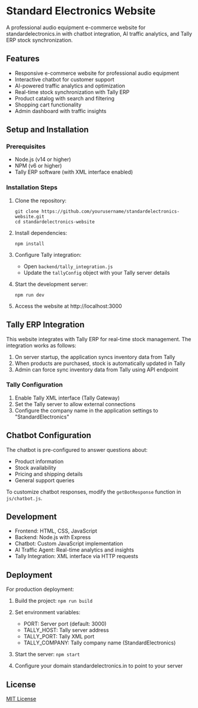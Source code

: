 # Standard Electronics Website

A professional audio equipment e-commerce website for standardelectronics.in with chatbot integration, AI traffic analytics, and Tally ERP stock synchronization.

## Features

- Responsive e-commerce website for professional audio equipment
- Interactive chatbot for customer support
- AI-powered traffic analytics and optimization
- Real-time stock synchronization with Tally ERP
- Product catalog with search and filtering
- Shopping cart functionality
- Admin dashboard with traffic insights

## Setup and Installation

### Prerequisites

- Node.js (v14 or higher)
- NPM (v6 or higher)
- Tally ERP software (with XML interface enabled)

### Installation Steps

1. Clone the repository:
   ```
   git clone https://github.com/yourusername/standardelectronics-website.git
   cd standardelectronics-website
   ```

2. Install dependencies:
   ```
   npm install
   ```

3. Configure Tally integration:
   - Open `backend/tally_integration.js`
   - Update the `tallyConfig` object with your Tally server details

4. Start the development server:
   ```
   npm run dev
   ```

5. Access the website at http://localhost:3000

## Tally ERP Integration

This website integrates with Tally ERP for real-time stock management. The integration works as follows:

1. On server startup, the application syncs inventory data from Tally
2. When products are purchased, stock is automatically updated in Tally
3. Admin can force sync inventory data from Tally using API endpoint

### Tally Configuration

1. Enable Tally XML interface (Tally Gateway)
2. Set the Tally server to allow external connections
3. Configure the company name in the application settings to "StandardElectronics"

## Chatbot Configuration

The chatbot is pre-configured to answer questions about:
- Product information
- Stock availability
- Pricing and shipping details
- General support queries

To customize chatbot responses, modify the `getBotResponse` function in `js/chatbot.js`.

## Development

- Frontend: HTML, CSS, JavaScript
- Backend: Node.js with Express
- Chatbot: Custom JavaScript implementation
- AI Traffic Agent: Real-time analytics and insights
- Tally Integration: XML interface via HTTP requests

## Deployment

For production deployment:

1. Build the project: `npm run build`
2. Set environment variables:
   - PORT: Server port (default: 3000)
   - TALLY_HOST: Tally server address
   - TALLY_PORT: Tally XML port
   - TALLY_COMPANY: Tally company name (StandardElectronics)

3. Start the server: `npm start`
4. Configure your domain standardelectronics.in to point to your server

## License

[MIT License](LICENSE)